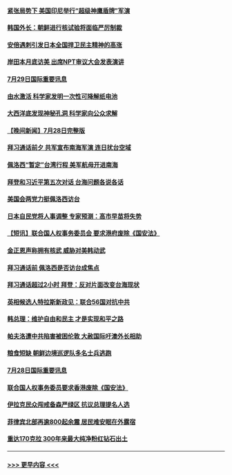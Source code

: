 #### [紧张局势下 美国印尼举行“超级神鹰盾牌”军演](../pages/prog202/a103490178.md?t=07300051) 
#### [韩国外长：朝鲜进行核试验将面临严厉制裁](../pages/prog202/a103490099.md?t=07300051) 
#### [安倍遇刺引发日本全国捍卫民主精神的高涨](../pages/prog202/a103490097.md?t=07300051) 
#### [岸田本月底访美 出席NPT审议大会发表演讲](../pages/prog202/a103490138.md?t=07300051) 
#### [7月29日国际重要讯息](../pages/prog202/a103490091.md?t=07300051) 
#### [由水激活 科学家发明一次性可降解纸电池](../pages/prog202/a103490047.md?t=07300051) 
#### [大西洋底发现神秘孔洞 科学家向公众求解](../pages/prog202/a103490033.md?t=07300051) 
#### [【晚间新闻】7月28日完整版](../pages/prog202/a103489823.md?t=07300051) 
#### [拜习通话前夕 共军宣布南海军演 连日扰台空域](../pages/prog202/a103489870.md?t=07300051) 
#### [佩洛西“暂定”台湾行程 美军航母开进南海](../pages/prog202/a103489795.md?t=07300051) 
#### [拜登和习近平第五次对话 台海问题各说各话](../pages/prog202/a103489730.md?t=07300051) 
#### [美国会两党力挺佩洛西访台](../pages/prog202/a103489483.md?t=07300051) 
#### [日本自民党将人事调整 专家预测：高市早苗将失势](../pages/prog202/a103489578.md?t=07300051) 
#### [【短讯】联合国人权事务委员会 要求港府废除《国安法》](../pages/prog202/a103489552.md?t=07300051) 
#### [金正恩声称拥有核武 威胁对美韩动武](../pages/prog202/a103489556.md?t=07300051) 
#### [拜习通话前 佩洛西是否访台成焦点](../pages/prog202/a103489550.md?t=07300051) 
#### [拜习通话超过2小时 拜登：反对片面改变台海现状](../pages/prog202/a103489418.md?t=07300051) 
#### [英相候选人特拉斯新政见：联合56国对抗中共](../pages/prog202/a103489387.md?t=07300051) 
#### [韩总理：维护自由和民主 才是实现和平之路](../pages/prog202/a103489258.md?t=07300051) 
#### [帕夫洛遭中共陷害被困伦敦 大赦国际吁澳外长相助](../pages/prog202/a103489280.md?t=07300051) 
#### [粮食短缺 朝鲜边境巡逻队多名士兵逃跑](../pages/prog202/a103489277.md?t=07300051) 
#### [7月28日国际重要讯息](../pages/prog202/a103489245.md?t=07300051) 
#### [联合国人权事务委员要求香港废除《国安法》](../pages/prog202/a103489229.md?t=07300051) 
#### [伊拉克民众闯戒备森严绿区 抗议总理提名人选](../pages/prog202/a103489181.md?t=07300051) 
#### [菲律宾北部再逾800起余震 居民难安眠在外露宿](../pages/prog202/a103489163.md?t=07300051) 
#### [重达170克拉 300年来最大纯净粉红钻石出土](../pages/prog202/a103489142.md?t=07300051) 

----
#### [ >>> 更早内容 <<< ](../indexes/prog202-earlier.md)
